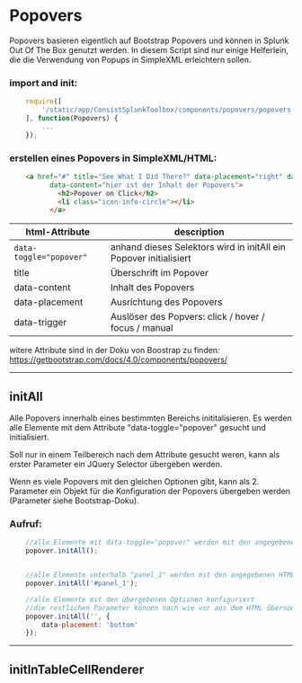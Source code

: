 # Popovers
Popovers basieren eigentlich auf Bootstrap Popovers und können in Splunk Out Of The Box genutzt werden. In diesem Script sind nur einige Helferlein, die die Verwendung von Popups in SimpleXML erleichtern sollen.

### import and init:
```javascript
    require([
        '/static/app/ConsistSplunkToolbox/components/popovers/popovers.js'
    ], function(Popovers) {
        ...
    });
```

### erstellen eines Popovers in SimpleXML/HTML:

```html 
    <a href="#" title="See What I Did There?" data-placement="right" data-toggle="popover" data-trigger="click" 
          data-content="hier ist der Inhalt der Popovers">
            <h2>Popover on Click</h2>
            <li class="icon-info-circle"></li>
          </a>
```
| html-Attribute            | description             |
| ---------                 | -------------------|
| `data-toggle="popover"`   | anhand dieses Selektors wird in initAll ein Popover initialisiert              |
| title| Überschrift im Popover |
|data-content| Inhalt des Popovers|
| data-placement| Ausrichtung des Popovers|
| data-trigger| Auslöser des Popvers: click / hover / focus / manual|

witere Attribute sind in der Doku von Boostrap zu finden: https://getbootstrap.com/docs/4.0/components/popovers/

___
## initAll
Alle Popovers innerhalb eines bestimmten Bereichs inititalisieren.
Es werden alle Elemente mit dem Attribute "data-toggle="popover" gesucht und initialisiert. 

Soll nur in einem Teilbereich nach dem Attribute gesucht weren, kann als erster Parameter ein JQuery Selector übergeben werden.

Wenn es viele Popovers mit den gleichen Optionen gibt, kann als 2. Parameter ein Objekt für die Konfiguration der Popovers übergeben werden (Parameter siehe Bootstrap-Doku). 

### Aufruf:
```javascript
    //alle Elemente mit data-toggle="popover" werden mit den angegebenen HTML-Attributen initialisiert
    popover.initAll();


    //alle Elemente unterhalb "panel_1" werden mit den angegebenen HTML-Attributen initialisiert
    popover.initAll('#panel_1');

    //alle Elemente mit den übergebenen Optionen konfiguriert
    //die restlichen Parameter können nach wie vor aus dem HTML übernommen werden (z. B. title und content)
    popover.initAll('', {
        data-placement: 'bottom'
    });
```

___

## initInTableCellRenderer
